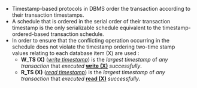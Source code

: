- Timestamp-based protocols in DBMS order the transaction according to their transaction timestamps.
- A schedule that is ordered in the serial order of their transaction timestamp is the only serializable schedule equivalent to the timestamp-ordered-based transaction schedule.
- In order to ensure that the conflicting operation occurring in the schedule does not violate the timestamp ordering two-time stamp values relating to each database item (X) are used :
	- **W_TS (X)** (*<u>write timestamp</u>*) is the *largest timestamp* of *any transaction* that *executed* **<u>write (X)</u>** *successfully*.
	- **R_TS (X)** (*<u>read timestamp</u>*) is the *largest timestamp* of *any transaction* that *executed* **<u>read (X)</u>** *successfully*.



